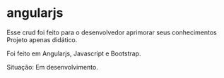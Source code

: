 # angularjs

Esse crud foi feito para o desenvolvedor aprimorar seus conhecimentos
Projeto apenas didático.

Foi feito em Angularjs, Javascript e Bootstrap.

Situação: Em desenvolvimento.